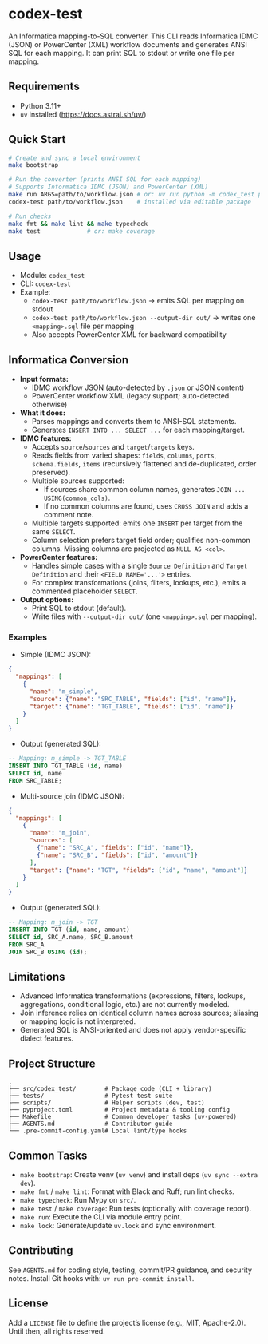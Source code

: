 # codex-test

An Informatica mapping-to-SQL converter. This CLI reads Informatica IDMC (JSON) or PowerCenter (XML) workflow documents and generates ANSI SQL for each mapping. It can print SQL to stdout or write one file per mapping.

## Requirements
- Python 3.11+
- `uv` installed (https://docs.astral.sh/uv/)

## Quick Start
```bash
# Create and sync a local environment
make bootstrap

# Run the converter (prints ANSI SQL for each mapping)
# Supports Informatica IDMC (JSON) and PowerCenter (XML)
make run ARGS=path/to/workflow.json # or: uv run python -m codex_test path/to/workflow.json
codex-test path/to/workflow.json    # installed via editable package

# Run checks
make fmt && make lint && make typecheck
make test             # or: make coverage
```

## Usage
- Module: `codex_test`
- CLI: `codex-test`
- Example:
  - `codex-test path/to/workflow.json` → emits SQL per mapping on stdout
  - `codex-test path/to/workflow.json --output-dir out/` → writes one `<mapping>.sql` file per mapping
  - Also accepts PowerCenter XML for backward compatibility

## Informatica Conversion
- **Input formats:**
  - IDMC workflow JSON (auto-detected by `.json` or JSON content)
  - PowerCenter workflow XML (legacy support; auto-detected otherwise)
- **What it does:**
  - Parses mappings and converts them to ANSI-SQL statements.
  - Generates `INSERT INTO ... SELECT ...` for each mapping/target.
- **IDMC features:**
  - Accepts `source`/`sources` and `target`/`targets` keys.
  - Reads fields from varied shapes: `fields`, `columns`, `ports`, `schema.fields`, `items` (recursively flattened and de-duplicated, order preserved).
  - Multiple sources supported:
    - If sources share common column names, generates `JOIN ... USING(common_cols)`.
    - If no common columns are found, uses `CROSS JOIN` and adds a comment note.
  - Multiple targets supported: emits one `INSERT` per target from the same `SELECT`.
  - Column selection prefers target field order; qualifies non-common columns. Missing columns are projected as `NULL AS <col>`.
- **PowerCenter features:**
  - Handles simple cases with a single `Source Definition` and `Target Definition` and their `<FIELD NAME='...'>` entries.
  - For complex transformations (joins, filters, lookups, etc.), emits a commented placeholder `SELECT`.
- **Output options:**
  - Print SQL to stdout (default).
  - Write files with `--output-dir out/` (one `<mapping>.sql` per mapping).

### Examples
- Simple (IDMC JSON):
```json
{
  "mappings": [
    {
      "name": "m_simple",
      "source": {"name": "SRC_TABLE", "fields": ["id", "name"]},
      "target": {"name": "TGT_TABLE", "fields": ["id", "name"]}
    }
  ]
}
```

- Output (generated SQL):
```sql
-- Mapping: m_simple -> TGT_TABLE
INSERT INTO TGT_TABLE (id, name)
SELECT id, name
FROM SRC_TABLE;
```

- Multi-source join (IDMC JSON):
```json
{
  "mappings": [
    {
      "name": "m_join",
      "sources": [
        {"name": "SRC_A", "fields": ["id", "name"]},
        {"name": "SRC_B", "fields": ["id", "amount"]}
      ],
      "target": {"name": "TGT", "fields": ["id", "name", "amount"]}
    }
  ]
}
```

- Output (generated SQL):
```sql
-- Mapping: m_join -> TGT
INSERT INTO TGT (id, name, amount)
SELECT id, SRC_A.name, SRC_B.amount
FROM SRC_A
JOIN SRC_B USING (id);
```

## Limitations
- Advanced Informatica transformations (expressions, filters, lookups, aggregations, conditional logic, etc.) are not currently modeled.
- Join inference relies on identical column names across sources; aliasing or mapping logic is not interpreted.
- Generated SQL is ANSI-oriented and does not apply vendor-specific dialect features.

## Project Structure
```
.
├── src/codex_test/        # Package code (CLI + library)
├── tests/                 # Pytest test suite
├── scripts/               # Helper scripts (dev, test)
├── pyproject.toml         # Project metadata & tooling config
├── Makefile               # Common developer tasks (uv-powered)
├── AGENTS.md              # Contributor guide
└── .pre-commit-config.yaml# Local lint/type hooks
```

## Common Tasks
- `make bootstrap`: Create venv (`uv venv`) and install deps (`uv sync --extra dev`).
- `make fmt` / `make lint`: Format with Black and Ruff; run lint checks.
- `make typecheck`: Run Mypy on `src/`.
- `make test` / `make coverage`: Run tests (optionally with coverage report).
- `make run`: Execute the CLI via module entry point.
- `make lock`: Generate/update `uv.lock` and sync environment.

## Contributing
See `AGENTS.md` for coding style, testing, commit/PR guidance, and security notes. Install Git hooks with: `uv run pre-commit install`.

## License
Add a `LICENSE` file to define the project’s license (e.g., MIT, Apache-2.0). Until then, all rights reserved.
